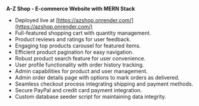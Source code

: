  **A-Z Shop - E-commerce Website with MERN Stack**
   - Deployed live at [https://azshop.onrender.com/](https://azshop.onrender.com/)
   - Full-featured shopping cart with quantity management.
   - Product reviews and ratings for user feedback.
   - Engaging top products carousel for featured items.
   - Efficient product pagination for easy navigation.
   - Robust product search feature for user convenience.
   - User profile functionality with order history tracking.
   - Admin capabilities for product and user management.
   - Admin order details page with options to mark orders as delivered.
   - Seamless checkout process integrating shipping and payment methods.
   - Secure PayPal and credit card payment integration.
   - Custom database seeder script for maintaining data integrity.
